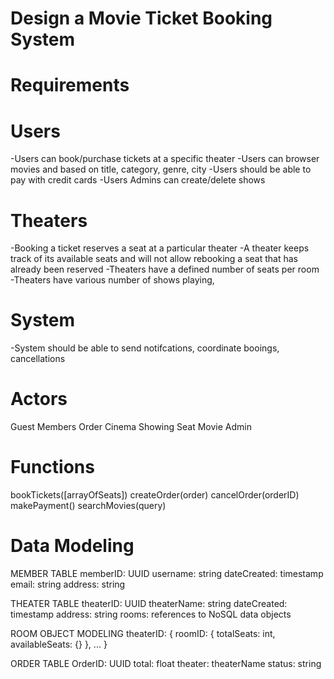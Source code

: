 # Design a Movie Ticket Booking System

# Requirements

# Users
-Users can book/purchase tickets at a specific theater
-Users can browser movies and based on title, category, genre, city
-Users should be able to pay with credit cards
-Users Admins can create/delete shows

# Theaters
-Booking a ticket reserves a seat at a particular theater
-A theater keeps track of its available seats and will not allow
 rebooking a seat that has already been reserved
-Theaters have a defined number of seats per room
-Theaters have various number of shows playing, 

# System
-System should be able to send notifcations, coordinate booings, cancellations


# Actors
Guest
Members
Order
Cinema
Showing
Seat
Movie
Admin


# Functions
bookTickets([arrayOfSeats])
createOrder(order)
cancelOrder(orderID)
makePayment()
searchMovies(query)



# Data Modeling

MEMBER TABLE
memberID: UUID
username: string
dateCreated: timestamp
email: string
address: string


THEATER TABLE
theaterID: UUID
theaterName: string
dateCreated: timestamp
address: string
rooms: references to NoSQL data objects


ROOM OBJECT MODELING
theaterID: {
  roomID: {
    totalSeats: int,
    availableSeats: {}
  },
  ...
}

ORDER TABLE
OrderID: UUID
total: float
theater: theaterName
status: string
